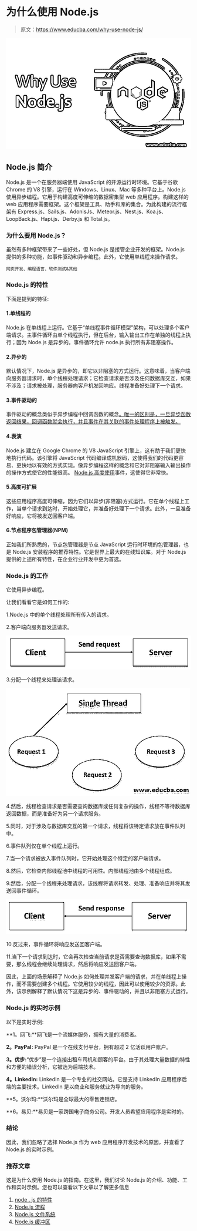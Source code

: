 # 为什么使用 Node.js

> 原文：<https://www.educba.com/why-use-node-js/>

![Why Use Node.js](img/d413cf644c6a45417ea08cec23f06277.png)



## Node.js 简介

Node.js 是一个在服务器端使用 JavaScript 的开源运行时环境。它基于谷歌 Chrome 的 V8 引擎，运行在 Windows、Linux、Mac 等多种平台上。Node.js 使用异步编程。它用于构建高度可伸缩的数据密集型 web 应用程序。构建这样的 web 应用程序需要框架。这个框架是工具、助手和库的集合。为此构建的流行框架有 Express.js、Sails.js、AdonisJs、Meteor.js、Nest.js、Koa.js、LoopBack.js、Hapi.js、Derby.js 和 Total.js。

### **为什么要用 Node.js？**

虽然有多种框架带来了一些好处，但 Node.js 是接管企业开发的框架。Node.js 提供的多种功能，如事件驱动和异步编程。此外，它使用单线程来操作请求。

<small>网页开发、编程语言、软件测试&其他</small>

### Node.js 的特性

下面是提到的特征:

#### 1.单线程的

Node.js 在单线程上运行。它基于“单线程事件循环模型”架构，可以处理多个客户端请求。主事件循环由单个线程执行，但在后台，输入输出工作在单独的线程上执行；因为 Node.js 是异步的。事件循环允许 node.js 执行所有非阻塞操作。

#### 2.异步的

默认情况下，Node.js 是异步的，即它以非阻塞的方式运行。这意味着，当客户端向服务器请求时，单个线程处理请求；它检查请求是否涉及任何数据库交互，如果不涉及；请求被处理，服务器向客户机发回响应。线程准备好处理下一个请求。

#### 3.事件驱动的

事件驱动的概念类似于异步编程中回调函数的概念[。唯一的区别是，一旦异步函数返回结果，回调函数就会执行，并且事件在其关联的事件处理程序上被触发。](https://www.educba.com/callback-function-in-jquery/)

#### 4.表演

Node.js 建立在 Google Chrome 的 V8 JavaScript 引擎上，这有助于我们更快地执行代码。该引擎将 JavaScript 代码编译成机器码，这使得我们的代码更容易、更快地以有效的方式实现。像异步编程这样的概念和它对非阻塞输入输出操作的操作方式使它的性能很高。 [Node.js 高度使用](https://www.educba.com/events-in-node-js/)事件，这使得它非常快。

#### 5.高度可扩展

这些应用程序高度可伸缩，因为它们以异步(非阻塞)方式运行。它在单个线程上工作，当单个请求到达时，开始处理它，并准备好处理下一个请求。此外，一旦准备好响应，它将被发送回客户端。

#### 6.节点程序包管理器(NPM)

正如我们所熟悉的，节点包管理器是节点 JavaScript 运行时环境的包管理器，也是 Node.js 安装程序的推荐特性。它是世界上最大的在线知识库。对于 Node.js 提供的上述所有特性，在企业行业开发中更为首选。

### Node.js 的工作

它使用异步编程。

让我们看看它是如何工作的:

1.Node.js 中的单个线程处理所有传入的请求。

2.客户端向服务器发送请求。

![Output-1](img/a66523a86b09cf0a1614244ae8dae97f.png)



3.分配一个线程来处理该请求。

![Working of Node.js 2](img/53aaf624d49fb10500b3b53b8f1445c3.png)



4.然后，线程检查请求是否需要查询数据库或任何复杂的操作，线程不等待数据库返回数据，而是准备好为另一个请求服务。

5.同时，对于涉及与数据库交互的第一个请求，线程将该特定请求放在事件队列中。

6.事件队列仅在单个线程上运行。

7.当一个请求被放入事件队列时，它开始处理这个特定的客户端请求。

8.然后，它检查内部线程池中线程的可用性。内部线程池由多个线程组成。

9.然后，分配一个线程来处理请求，该线程将请求转发、处理、准备响应并将其发送回事件循环。

![Working of Node.js 3](img/8de9264827605a6e6e127ebbf01e517a.png)



10.反过来，事件循环将响应发送回客户端。

11.当下一个请求到达时，它会再次检查当前请求是否需要查询数据库，如果不需要，那么线程会继续处理请求，然后将响应发送回客户端。

因此，上面的场景解释了 Node.js 如何处理并发客户端的请求，并在单线程上操作，而不需要创建多个线程。它使用较少的线程，因此可以使用较少的资源。此外，该示例解释了默认情况下这是异步的、事件驱动的，并且以非阻塞方式运行。

### Node.js 的实时示例

以下是实时示例:

**1。网飞:**网飞是一个流媒体服务，拥有大量的消费者。

**2。PayPal:** PayPal 是一个在线支付平台，拥有超过 2 亿活跃用户账户。

**3。优步:**“优步”是一个连接出租车司机和顾客的平台。由于其处理大量数据的特性和方便的错误分析，它被选为后端技术。

**4。LinkedIn:** LinkedIn 是一个专业的社交网站。它是支持 LinkedIn 应用程序后端的主要技术。LinkedIn 是以商业和服务就业为导向的服务。

**5。沃尔玛:**沃尔玛是全球最大的零售连锁店。

**6。易贝:**易贝是一家跨国电子商务公司。开发人员希望应用程序是实时的。

### 结论

因此，我们忽略了选择 Node.js 作为 web 应用程序开发技术的原因，并查看了 Node.js 的实时示例。

### 推荐文章

这是为什么使用 Node.js 的指南。在这里，我们讨论 Node.js 的介绍、功能、工作和实时示例。您也可以查看以下文章以了解更多信息

1.  [node . js 的特性](https://www.educba.com/features-of-node-js/)
2.  [Node.js 流程](https://www.educba.com/node-dot-js-process/)
3.  [Node.js 文件系统](https://www.educba.com/node-dot-js-file-system/)
4.  [Node.js 缓冲区](https://www.educba.com/node-js-buffers/)





